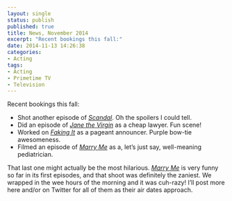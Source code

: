 ```yaml
---
layout: single
status: publish
published: true
title: News, November 2014
excerpt: "Recent bookings this fall:"
date: 2014-11-13 14:26:38
categories:
- Acting
tags:
- Acting
- Primetime TV
- Television
---
```

Recent bookings this fall:
- Shot another episode of [_Scandal_](http://www.imdb.com/title/tt4167128/fullcredits). Oh the spoilers I could tell.
- Did an episode of [_Jane the Virgin_](http://www.imdb.com/title/tt4079620/fullcredits) as a cheap lawyer. Fun scene!
- Worked on [_Faking It_](http://www.imdb.com/title/tt4037850/fullcredits) as a pageant announcer. Purple bow-tie awesomeness.
- Filmed an episode of [_Marry Me_](http://www.imdb.com/title/tt4124016/) as a, let’s just say, well-meaning pediatrician.

That last one might actually be the most hilarious. [_Marry Me_](http://www.nbc.com/marry-me) is very funny so far in its first episodes, and that shoot was definitely the zaniest. We wrapped in the wee hours of the morning and it was cuh-razy! I’ll post more here and/or on Twitter for all of them as their air dates approach.
